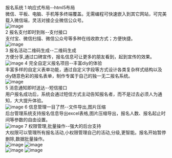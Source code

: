 报名系统
1 响应式布局--html5布局<br>
  微信、平板、电脑、手机等多终端覆盖。无需编程可快速嵌入到其它网站，可完美载入微信端，灵活对接企业微信公众号。<br>
 ![image](https://github.com/jijinduoduo/baoming/tree/master/introduce/diannao1.png)<br>
2 报名支付即时到账--支付接口<br>
  支付宝、微信扫描、微信公众号等多种在线收款方式；方便快捷。<br>
 ![image](https://github.com/jijinduoduo/baoming/tree/master/introduce/diannao5.png)<br>
3 报名活动二维码生成--二维码生成<br>
  方便分享,通过口碑宣传，报名信息可让更多的朋友看到，起到宣传的效果。<br>
 ![image](https://github.com/jijinduoduo/baoming/tree/master/introduce/diannao6.png)
4 完全自定义报名项目--丰富diy的体验<br>
  丰富多样的自定义表单功能，通过自定义字段等方式设计各类复杂样式结构以及diy随意色彩的报名表单，制作专属于自己的独一无二报名系统。<br>
 ![image](https://github.com/jijinduoduo/baoming/tree/master/introduce/diannao4.png)<br>
5 消息通知即时送达--短信接口<br>
  用户报名成功后，系统会通过短信方式主动告知报名者，而不是过去必须人为通知，大大提升体验。<br>
 ![image](https://github.com/jijinduoduo/baoming/tree/master/introduce/diannao3.png)
6 信息管理一目了然--文件导出,图片压缩<br>
  后台管理系统支持报名信息导出excel表格,图片压缩导出，报名人数、报名起止时间等参数的自由设置。<br>
 ![image](https://github.com/jijinduoduo/baoming/tree/master/introduce/diannao2.png)
7 权限管理,批量操作--强大的后台支持<br>
  大权限可以管理所有报名活动,小权限管理自己的活动,分级,更智能。报名开始暂停删除,数据批量操作。<br>
 ![image](https://github.com/jijinduoduo/baoming/tree/master/introduce/shouji1.png)
 ![image](https://github.com/jijinduoduo/baoming/tree/master/introduce/shouji2.png)<br>
 ![image](https://github.com/jijinduoduo/baoming/tree/master/introduce/shouji3.png)
 ![image](https://github.com/jijinduoduo/baoming/tree/master/introduce/shouji4.png)
